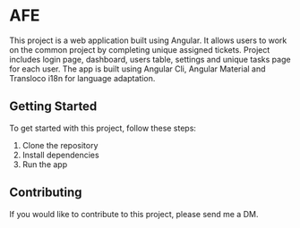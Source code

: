 # AFE

This project is a web application built using Angular. 
It allows users to work on the common project by completing unique assigned tickets. 
Project includes login page, dashboard, users table, settings and unique tasks page for each user. 
The app is built using Angular Cli, Angular Material and Transloco i18n for language adaptation.

## Getting Started

To get started with this project, follow these steps:

1. Clone the repository
2. Install dependencies
3. Run the app

## Contributing

If you would like to contribute to this project, please send me a DM. 
